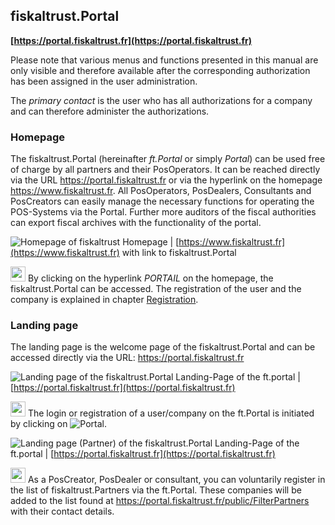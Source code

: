 ## fiskaltrust.Portal
**[https://portal.fiskaltrust.fr](https://portal.fiskaltrust.fr)**

Please note that various menus and functions presented in this manual are only visible and therefore available after the corresponding authorization has been assigned in the user administration.

The _primary contact_ is the user who has all authorizations for a company and can therefore administer the authorizations.

### Homepage
The fiskaltrust.Portal (hereinafter _ft.Portal_ or simply _Portal_) can be used free of charge by all partners and their PosOperators. It can be reached directly via the URL https://portal.fiskaltrust.fr or via the hyperlink on the homepage https://www.fiskaltrust.fr.
All PosOperators, PosDealers, Consultants and PosCreators can easily manage the necessary functions for operating the POS-Systems via the Portal. Further more auditors of the fiscal authorities can export fiscal archives with the functionality of the portal.

![Homepage of fiskaltrust](images/www.fiskaltrust.fr/portal-homepage.png)
Homepage | [https://www.fiskaltrust.fr](https://www.fiskaltrust.fr) with link to fiskaltrust.Portal

<img src="../images/Numbers/circle-1o.svg" width="24px" /> By clicking on the hyperlink _PORTAIL_ on the homepage, the fiskaltrust.Portal can be accessed.
The registration of the user and the company is explained in chapter [Registration](registration-login.md#registration).

### Landing page<a name="landing-page"></a>
The landing page is the welcome page of the fiskaltrust.Portal and can be accessed directly via the URL: https://portal.fiskaltrust.fr

![Landing page of the fiskaltrust.Portal](images/www.fiskaltrust.fr/portal-landing-page.png)
Landing-Page of the ft.portal | [https://portal.fiskaltrust.fr](https://portal.fiskaltrust.fr)

<img src="../images/Numbers/circle-1o.svg" width="24px" /> The login or registration of a user/company on the ft.Portal is initiated by clicking on ![Portal](../images/Buttons/035.png "Portal").

![Landing page (Partner) of the fiskaltrust.Portal](images//www.fiskaltrust.fr/portal-landing-page-partner.png)
Landing-Page of the ft.portal | [https://portal.fiskaltrust.fr](https://portal.fiskaltrust.fr)

<img src="../images/Numbers/circle-2o.svg" width="24px" /> As a PosCreator, PosDealer or consultant, you can voluntarily register in the list of fiskaltrust.Partners via the ft.Portal. These companies will be added to the list found at https://portal.fiskaltrust.fr/public/FilterPartners with their contact details.
